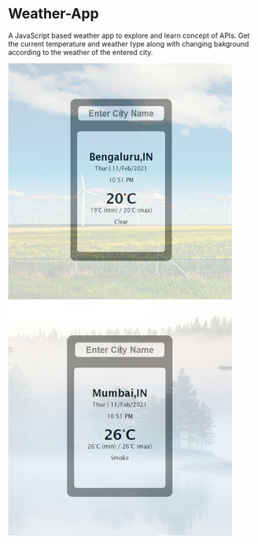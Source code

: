 # Weather-App
A JavaScript based weather app to explore and learn concept of APIs. Get the current temperature and weather type along with changing bakground according to the weather of the entered city.

<img align="left" width="455" height="480" src="https://raw.githubusercontent.com/MaitriDA/Weather-App/master/images/Weather%201.JPG">
<img align="left" width="455" height="480" src="https://raw.githubusercontent.com/MaitriDA/Weather-App/master/images/Weather%202.JPG">
